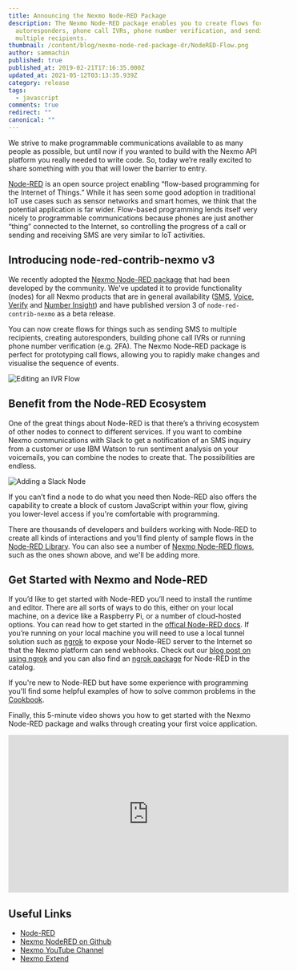 ```yaml
---
title: Announcing the Nexmo Node-RED Package
description: The Nexmo Node-RED package enables you to create flows for
  autoresponders, phone call IVRs, phone number verification, and sending SMS to
  multiple recipients.
thumbnail: /content/blog/nexmo-node-red-package-dr/NodeRED-Flow.png
author: sammachin
published: true
published_at: 2019-02-21T17:16:35.000Z
updated_at: 2021-05-12T03:13:35.939Z
category: release
tags:
  - javascript
comments: true
redirect: ""
canonical: ""
---
```

We strive to make programmable communications available to as many people as possible, but until now if you wanted to build with the Nexmo API platform you really needed to write code. So, today we’re really excited to share something with you that will lower the barrier to entry.

[Node-RED](https://nodered.org) is an open source project enabling “flow-based programming for the Internet of Things.” While it has seen some good adoption in traditional IoT use cases such as sensor networks and smart homes, we think that the potential application is far wider. Flow-based programming lends itself very nicely to programmable communications because phones are just another “thing” connected to the Internet, so controlling the progress of a call or sending and receiving SMS are very similar to IoT activities.

## Introducing node-red-contrib-nexmo v3

We recently adopted the [Nexmo Node-RED package](https://flows.nodered.org/node/node-red-contrib-nexmo) that had been developed by the community. We've updated it to provide functionality (nodes) for all Nexmo products that are in general availability ([SMS](https://developer.nexmo.com/messaging/sms/overview), [Voice](https://developer.nexmo.com/voice/voice-api/overview), [Verify](https://developer.nexmo.com/verify/overview) and [Number Insight](https://developer.nexmo.com/number-insight/overview)) and have published version 3 of `node-red-contrib-nexmo` as a beta release.

You can now create flows for things such as sending SMS to multiple recipients, creating autoresponders, building phone call IVRs or running phone number verification (e.g. 2FA). The Nexmo Node-RED package is perfect for prototyping call flows, allowing you to rapidly make changes and visualise the sequence of events.

![Editing an IVR Flow](/content/blog/announcing-the-nexmo-node-red-package/edit_ivr.gif "Editing an IVR Flow")

## Benefit from the Node-RED Ecosystem

One of the great things about Node-RED is that there’s a thriving ecosystem of other nodes to connect to different services. If you want to combine Nexmo communications with Slack to get a notification of an SMS inquiry from a customer or use IBM Watson to run sentiment analysis on your voicemails, you can combine the nodes to create that. The possibilities are endless.

![Adding a Slack Node](/content/blog/announcing-the-nexmo-node-red-package/node-red-slack.gif "Trigger a Slack Message from an inbound SMS")

If you can’t find a node to do what you need then Node-RED also offers the capability to create a block of custom JavaScript within your flow, giving you lower-level access if you're comfortable with programming.

There are thousands of developers and builders working with Node-RED to create all kinds of interactions and you'll find plenty of sample flows in the [Node-RED Library](https://flows.nodered.org/?type=flow&num_pages=1). You can also see a number of [Nexmo Node-RED flows](https://flows.nodered.org/?term=nexmo&type=flow&num_pages=1), such as the ones shown above, and we'll be adding more.

## Get Started with Nexmo and Node-RED

If you’d like to get started with Node-RED you’ll need to install the runtime and editor. There are all sorts of ways to do this, either on your local machine, on a device like a Raspberry Pi, or a number of cloud-hosted options. You can read how to get started in the [offical Node-RED docs](https://nodered.org/#get-started). If you’re running on your local machine you will need to use a local tunnel solution such as [ngrok](https://ngrok.com/) to expose your Node-RED server to the Internet so that the Nexmo platform can send webhooks. Check out our [blog post on using ngrok](https://www.nexmo.com/blog/2017/07/04/local-development-nexmo-ngrok-tunnel-dr/) and you can also find an [ngrok package](https://flows.nodered.org/node/node-red-contrib-ngrok) for Node-RED in the catalog.

If you're new to Node-RED but have some experience with programming you'll find some helpful examples of how to solve common problems in the [Cookbook](https://cookbook.nodered.org/).

Finally, this 5-minute video shows you how to get started with the Nexmo Node-RED package and walks through creating your first voice application.

<youtube id="https://www.youtube.com/embed/cfdNm1xII2A"></youtube>

<center><iframe width="560" height="315" src="https://www.youtube.com/embed/cfdNm1xII2A" frameborder="0" allow="accelerometer; autoplay; encrypted-media; gyroscope; picture-in-picture" allowfullscreen></iframe></center>

## Useful Links

* [Node-RED](https://nodered.org)
* [Nexmo NodeRED on Github](https://github.com/nexmo/nexmo-nodered)
* [Nexmo YouTube Channel](https://www.youtube.com/channel/UCHQnbTiun_Wn7nDxkQavrYQ)
* [Nexmo Extend](https://developer.nexmo.com/extend)